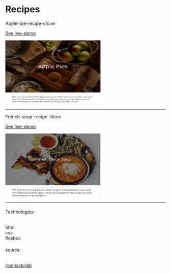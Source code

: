 # Recipes

Apple-pie-recipe-clone

[See live-demo](https://cleverttech.github.io/recipes/apple-pie)

<img src="https://github.com/Cleverttech/recipes/blob/main/apple-pie.PNG" alt="demo-Image" margin="auto 0px" width="300" height="200"/>
<hr>

French-soup-recipe-clone

[See live-demo](https://cleverttech.github.io/recipes/french-soup)

<img src="https://github.com/Cleverttech/recipes/blob/main/soup.PNG" alt="demo-Image" margin="auto 0px" width="300" height="200"/>
<hr>

###### Technologies:

html <br>
css <br>
flexbox

###### source:

[Ironhack-lab]("https://github.com/ironhack-labs/lab-css-recipes-clone")
